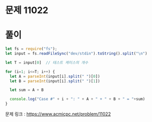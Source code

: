 # 문제 11022



# 풀이

```javascript
let fs = require("fs");
let input = fs.readFileSync("dev/stdin").toString().split("\n")

let T = input[0]  // 테스트 케이스의 개수

for (i=1; i<=T; i++) {
  let A = parseInt(input[i].split(" ")[0])
  let B = parseInt(input[i].split(" ")[1])

  let sum = A + B

  console.log("Case #" + i + ": " + A + " + " + B + " = "+sum)
}
```

문제 링크 : https://www.acmicpc.net/problem/11022